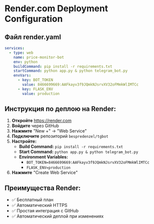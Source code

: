 # Render.com Deployment Configuration

## Файл render.yaml
```yaml
services:
  - type: web
    name: price-monitor-bot
    env: python
    buildCommand: pip install -r requirements.txt
    startCommand: python app.py & python telegram_bot.py
    envVars:
      - key: BOT_TOKEN
        value: 8466699669:AAFkayv3f9JQmkNJsrvXV32oFMmkWlIMTCc
      - key: FLASK_ENV
        value: production
```

## Инструкция по деплою на Render:

1. **Откройте** https://render.com
2. **Войдите** через GitHub
3. **Нажмите** "New +" → "Web Service"
4. **Подключите** репозиторий `bespredenzel/tgbot`
5. **Настройте:**
   - **Build Command:** `pip install -r requirements.txt`
   - **Start Command:** `python app.py & python telegram_bot.py`
   - **Environment Variables:**
     - `BOT_TOKEN=8466699669:AAFkayv3f9JQmkNJsrvXV32oFMmkWlIMTCc`
     - `FLASK_ENV=production`
6. **Нажмите** "Create Web Service"

## Преимущества Render:
- ✅ Бесплатный план
- ✅ Автоматический HTTPS
- ✅ Простая интеграция с GitHub
- ✅ Автоматический деплой при изменениях
